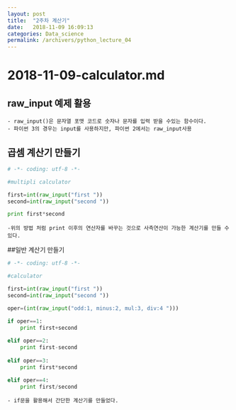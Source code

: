 ```yaml
---
layout: post
title:  "2주차 계산기"
date:   2018-11-09 16:09:13
categories: Data_science
permalink: /archivers/python_lecture_04
---
```


# 2018-11-09-calculator.md

## raw_input 예제 활용 

	- raw_input()은 문자열 포맷 코드로 숫자나 문자를 입력 받을 수있는 함수이다.
	- 파이썬 3의 경우는 input를 사용하지만, 파이썬 2에서는 raw_input사용
	

## 곱셈 계산기 만들기

```python
# -*- coding: utf-8 -*-

#multipli calculator

first=int(raw_input("first "))
second=int(raw_input("second "))

print first*second

```
	

	-위의 방법 처럼 print 이후의 연산자를 바꾸는 것으로 사측연산이 가능한 계산기를 만들 수 있다.


##일반 계산기 만들기

```python
# -*- coding: utf-8 -*-

#calculator

first=int(raw_input("first "))
second=int(raw_input("second "))

oper=(int(raw_input("odd:1, minus:2, mul:3, div:4 ")))

if oper==1: 
    print first+second
    
elif oper==2:
    print first-second
    
elif oper==3:
    print first*second

elif oper==4:
    print first/second

```

	- if문을 활용해서 간단한 계산기를 만들었다. 
